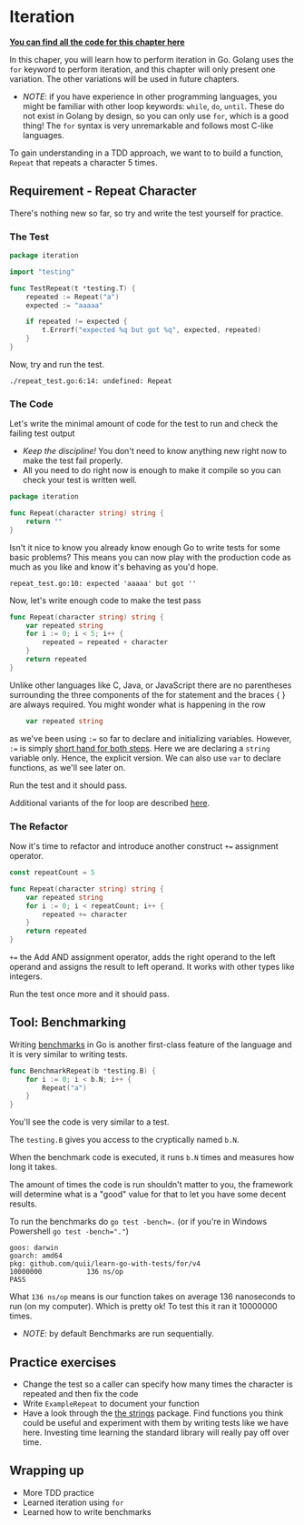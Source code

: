 # Iteration

**[You can find all the code for this chapter here](https://github.com/quii/learn-go-with-tests/tree/master/for)**

In this chaper, you will learn how to perform iteration in Go. Golang uses the `for` keyword to perform iteration, and this chapter will only present one variation. The other variations will be used in future chapters.

* _NOTE_: if you have experience in other programming languages, you might be familiar with other loop keywords: `while`, `do`, `until`. These do not exist in Golang by design, so you can only use `for`, which is a good thing! The `for` syntax is very unremarkable and follows most C-like languages.

To gain understanding in a TDD approach, we want to to build a function, `Repeat` that repeats a character 5 times.

## Requirement - Repeat Character

There's nothing new so far, so try and write the test yourself for practice.

### The Test

```go
package iteration

import "testing"

func TestRepeat(t *testing.T) {
    repeated := Repeat("a")
    expected := "aaaaa"

    if repeated != expected {
        t.Errorf("expected %q but got %q", expected, repeated)
    }
}
```

Now, try and run the test.

`./repeat_test.go:6:14: undefined: Repeat`

### The Code

Let's write the minimal amount of code for the test to run and check the failing test output

* _Keep the discipline!_ You don't need to know anything new right now to make the test fail properly.
* All you need to do right now is enough to make it compile so you can check your test is written well.

```go
package iteration

func Repeat(character string) string {
    return ""
}
```

Isn't it nice to know you already know enough Go to write tests for some basic problems? This means you can now play with the production code as much as you like and know it's behaving as you'd hope.

`repeat_test.go:10: expected 'aaaaa' but got ''`

Now, let's write enough code to make the test pass

```go
func Repeat(character string) string {
    var repeated string
    for i := 0; i < 5; i++ {
        repeated = repeated + character
    }
    return repeated
}
```

Unlike other languages like C, Java, or JavaScript there are no parentheses surrounding the three components of the for statement and the braces { } are always required. You might wonder what is happening in the row

```go
    var repeated string
```

as we've been using `:=` so far to declare and initializing variables. However, `:=` is simply [short hand for both steps](https://gobyexample.com/variables). Here we are declaring a `string` variable only. Hence, the explicit version. We can also use `var` to declare functions, as we'll see later on.

Run the test and it should pass.

Additional variants of the for loop are described [here](https://gobyexample.com/for).

### The Refactor

Now it's time to refactor and introduce another construct `+=` assignment operator.

```go
const repeatCount = 5

func Repeat(character string) string {
    var repeated string
    for i := 0; i < repeatCount; i++ {
        repeated += character
    }
    return repeated
}
```

`+=` the Add AND assignment operator, adds the right operand to the left operand and assigns the result to left operand. It works with other types like integers.

Run the test once more and it should pass.

## Tool: Benchmarking

Writing [benchmarks](https://golang.org/pkg/testing/#hdr-Benchmarks) in Go is another first-class feature of the language and it is very similar to writing tests.

```go
func BenchmarkRepeat(b *testing.B) {
    for i := 0; i < b.N; i++ {
        Repeat("a")
    }
}
```

You'll see the code is very similar to a test.

The `testing.B` gives you access to the cryptically named `b.N`.

When the benchmark code is executed, it runs `b.N` times and measures how long it takes.

The amount of times the code is run shouldn't matter to you, the framework will determine what is a "good" value for that to let you have some decent results.

To run the benchmarks do `go test -bench=.` (or if you're in Windows Powershell `go test -bench="."`)

```text
goos: darwin
goarch: amd64
pkg: github.com/quii/learn-go-with-tests/for/v4
10000000           136 ns/op
PASS
```

What `136 ns/op` means is our function takes on average 136 nanoseconds to run \(on my computer\). Which is pretty ok! To test this it ran it 10000000 times.

* _NOTE_: by default Benchmarks are run sequentially.

## Practice exercises

* Change the test so a caller can specify how many times the character is repeated and then fix the code
* Write `ExampleRepeat` to document your function
* Have a look through the [the strings](https://golang.org/pkg/strings) package. Find functions you think could be useful and experiment with them by writing tests like we have here. Investing time learning the standard library will really pay off over time.

## Wrapping up

* More TDD practice
* Learned iteration using `for`
* Learned how to write benchmarks
